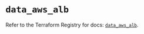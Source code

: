 # `data_aws_alb`

Refer to the Terraform Registry for docs: [`data_aws_alb`](https://registry.terraform.io/providers/hashicorp/aws/4.67.0/docs/data-sources/alb).
